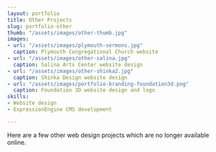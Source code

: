 ```yaml
---
layout: portfolio
title: Other Projects
slug: portfolio-other
thumb: "/assets/images/other-thumb.jpg"
images:
- url: "/assets/images/plymouth-sermons.jpg"
  caption: Plymouth Congregational Church website
- url: "/assets/images/other-salina.jpg"
  caption: Salina Arts Center website design
- url: "/assets/images/other-shinka2.jpg"
  caption: Shinka Design website design
- url: "/assets/images/portfolio-branding-foundation3d.png"
  caption: Foundation 3D website design and logo
skills:
- Website design
- ExpressionEngine CMS development

---
```

<p>Here are a few other web design projects which are no longer available online.</p>